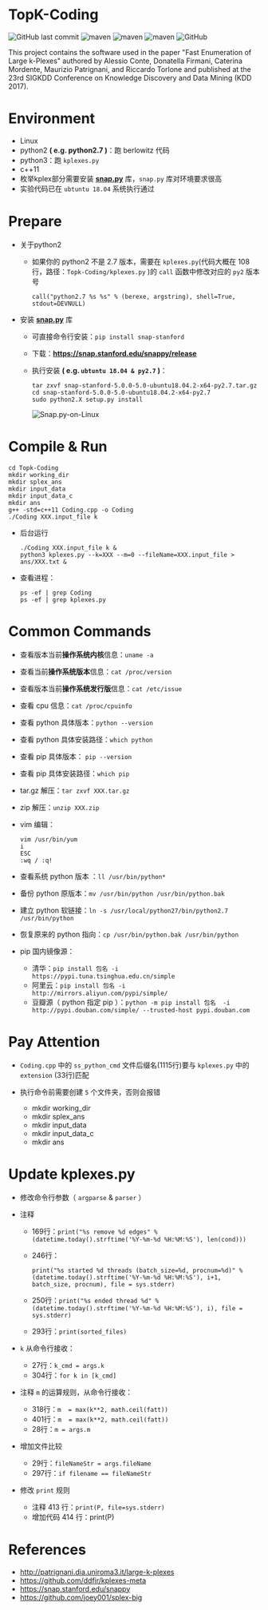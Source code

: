 # TopK-Coding
![GitHub last commit](https://img.shields.io/github/last-commit/leungll/Topk-Coding?color=9cf&style=flat-square)
![maven](https://img.shields.io/badge/C%2B%2B11-passing-red)
![maven](https://img.shields.io/badge/python2-passing-yellow)
![maven](https://img.shields.io/badge/python3-passing-blue)
![GitHub](https://img.shields.io/github/license/leungll/Topk-Coding?color=orange&style=flat-square)

This project contains the software used in the paper "Fast Enumeration of Large k-Plexes" authored by Alessio Conte, Donatella Firmani, Caterina Mordente, Maurizio Patrignani, and Riccardo Torlone and published at the 23rd SIGKDD Conference on Knowledge Discovery and Data Mining (KDD 2017).

# Environment
* Linux
* python2 **( e.g. python2.7 )**：跑 berlowitz 代码
* python3：跑 `kplexes.py`
* c++11
* 枚举kplex部分需要安装 **[snap.py](https://snap.stanford.edu/snappy/)** 库，`snap.py` 库对环境要求很高
* 实验代码已在 `ubtuntu 18.04` 系统执行通过

# Prepare
* 关于python2

    - 如果你的 python2 不是 2.7 版本，需要在 `kplexes.py`(代码大概在 108 行，路径：`Topk-Coding/kplexes.py` )的 `call` 函数中修改对应的 `py2` 版本号

        ```
        call("python2.7 %s %s" % (berexe, argstring), shell=True, stdout=DEVNULL)
        ```
* 安装 **[snap.py](https://snap.stanford.edu/snappy/)** 库
    - 可直接命令行安装：`pip install snap-stanford`
    - 下载：**https://snap.stanford.edu/snappy/release**
    - 执行安装 **( e.g. `ubtuntu 18.04 & py2.7` )**：

        ```
        tar zxvf snap-stanford-5.0.0-5.0-ubuntu18.04.2-x64-py2.7.tar.gz
        cd snap-stanford-5.0.0-5.0-ubuntu18.04.2-x64-py2.7
        sudo python2.X setup.py install
        ```

        ![Snap.py-on-Linux](https://cdn.jsdelivr.net/gh/leungll/ImgHosting/img/Snap.py-on-Linux.jpg)
# Compile & Run

```
cd Topk-Coding
mkdir working_dir
mkdir splex_ans
mkdir input_data
mkdir input_data_c
mkdir ans
g++ -std=c++11 Coding.cpp -o Coding
./Coding XXX.input_file k
```

- 后台运行
    ```
    ./Coding XXX.input_file k & 
    python3 kplexes.py --k=XXX --m=0 --fileName=XXX.input_file > ans/XXX.txt &
    ```

- 查看进程：
    ```
    ps -ef | grep Coding
    ps -ef | grep kplexes.py
    ```

# Common Commands
* 查看版本当前**操作系统内核**信息：`uname -a`
* 查看当前**操作系统版本**信息：`cat /proc/version`
* 查看版本当前**操作系统发行版**信息：`cat /etc/issue`
* 查看 cpu 信息：`cat /proc/cpuinfo`
* 查看 python 具体版本：`python --version`
* 查看 python 具体安装路径：`which python`
* 查看 pip 具体版本： `pip --version`
* 查看 pip 具体安装路径：`which pip`
* tar.gz 解压：`tar zxvf XXX.tar.gz`
* zip 解压：`unzip XXX.zip`
* vim 编辑：

    ```
    vim /usr/bin/yum 
    i 
    ESC 
    :wq / :q!
    ```
* 查看系统 python 版本 ：`ll /usr/bin/python*`
* 备份 python 原版本：`mv /usr/bin/python /usr/bin/python.bak`
* 建立 python 软链接：`ln -s /usr/local/python27/bin/python2.7 /usr/bin/python`
* 恢复原来的 python 指向：`cp /usr/bin/python.bak /usr/bin/python`
* pip 国内镜像源：
    - 清华：`pip install 包名 -i https://pypi.tuna.tsinghua.edu.cn/simple `
    - 阿里云：`pip install 包名 -i http://mirrors.aliyun.com/pypi/simple/`
    - 豆瓣源（ python 指定 pip ）：`python -m pip install 包名  -i http://pypi.douban.com/simple/ --trusted-host pypi.douban.com`

# Pay Attention
* `Coding.cpp` 中的 `ss_python_cmd` 文件后缀名(1115行)要与 `kplexes.py` 中的 `extension` (33行)匹配
* 执行命令前需要创建 `5` 个文件夹，否则会报错

    - mkdir working_dir
    - mkdir splex_ans
    - mkdir input_data
    - mkdir input_data_c
    - mkdir ans

# Update kplexes.py
* 修改命令行参数（ `argparse` & `parser` ）
* 注释

    - 169行：`print("%s remove %d edges" % (datetime.today().strftime('%Y-%m-%d %H:%M:%S'), len(cond)))`
    - 246行：
    
        ```
        print("%s started %d threads (batch_size=%d, procnum=%d)" % (datetime.today().strftime('%Y-%m-%d %H:%M:%S'), i+1, batch_size, procnum), file = sys.stderr)
        ```
    - 250行：`print("%s ended thread %d" % (datetime.today().strftime('%Y-%m-%d %H:%M:%S'), i), file = sys.stderr)`
    - 293行：`print(sorted_files)`
* `k` 从命令行接收：
    - 27行：`k_cmd = args.k`
    - 304行：`for k in [k_cmd]`
* 注释 `m` 的运算规则，从命令行接收：
    - 318行：`m  = max(k**2, math.ceil(fatt))`
    - 401行：`m  = max(k**2, math.ceil(fatt))`
    - 28行：`m = args.m`
* 增加文件比较
    - 29行：`fileNameStr = args.fileName`
    - 297行：`if filename == fileNameStr`
* 修改 `print` 规则
    * 注释 413 行：`print(P, file=sys.stderr)`
    * 增加代码 414 行：print(P)

# References
* http://patrignani.dia.uniroma3.it/large-k-plexes
* https://github.com/ddfir/kplexes-meta
* https://snap.stanford.edu/snappy
* https://github.com/joey001/splex-big
